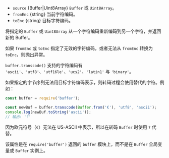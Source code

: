 <!-- YAML
added: v7.1.0
changes:
  - version: v8.0.0
    pr-url: https://github.com/nodejs/node/pull/10236
    description: The `source` parameter can now be a `Uint8Array`.
-->

* `source` {Buffer|Uint8Array} `Buffer` 或 `Uint8Array`。
* `fromEnc` {string} 当前字符编码。
* `toEnc` {string} 目标字符编码。

将指定的 `Buffer` 或 `Uint8Array` 从一个字符编码重新编码到另一个字符，并返回新的 Buffer。

如果 `fromEnc` 或 `toEnc` 指定了无效的字符编码，或者无法从 `fromEnc` 转换为 `toEnc`，则抛出异常。

`buffer.transcode()` 支持的字符编码有 `'ascii'`、`'utf8'`、`'utf16le'`、`'ucs2'`、`'latin1'` 与 `'binary'`。

如果指定的字节序列无法用目标字符编码表示，则转码过程会使用替代的字符。例如：

```js
const buffer = require('buffer');

const newBuf = buffer.transcode(Buffer.from('€'), 'utf8', 'ascii');
console.log(newBuf.toString('ascii'));
// 输出: '?'
```

因为欧元符号（`€`）无法在 US-ASCII 中表示，所以在转码 `Buffer` 时使用 `?` 代替。

该属性是在 `require('buffer')` 返回的 `buffer` 模块上，而不是在 `Buffer` 全局变量或 `Buffer` 实例上。

